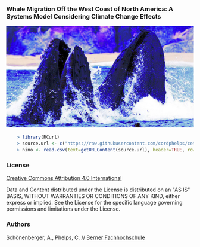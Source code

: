 

### Whale Migration Off the West Coast of North America: A Systems Model Considering Climate Change Effects



[![screen shot](https://raw.githubusercontent.com/cordphelps/cetacea/master/cetacea.jpg)]()




```R
	> library(RCurl)
	> source.url <- c("https://raw.githubusercontent.com/cordphelps/cetacea/master/V81.csv")
	> nino <- read.csv(text=getURLContent(source.url), header=TRUE, row.names=NULL)

```


### License
[Creative Commons Attribution 4.0 International](https://creativecommons.org/licenses/by/4.0/)

Data and Content distributed under the License is distributed on an "AS IS" BASIS, WITHOUT WARRANTIES OR CONDITIONS OF ANY KIND, either express or implied. See the License for the specific language governing permissions and limitations under the License.


### Authors
Schönenberger, A., Phelps, C. // [Berner Fachhochschule](https://www.hafl.bfh.ch/en/home.html)








 





